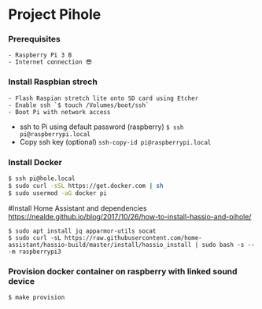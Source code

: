 # Project Pihole

### Prerequisites
	- Raspberry Pi 3 B
	- Internet connection 😎

### Install Raspbian strech
	- Flash Raspian stretch lite onto SD card using Etcher
	- Enable ssh `$ touch /Volumes/boot/ssh`
	- Boot Pi with network access
  - ssh to Pi using default password (raspberry) `$ ssh pi@raspberrypi.local`
  - Copy ssh key (optional) `ssh-copy-id pi@raspberrypi.local`

### Install Docker
```sh
$ ssh pi@hole.local
$ sudo curl -sSL https://get.docker.com | sh
$ sudo usermod -aG docker pi
```

#Install Home Assistant and dependencies
https://nealde.github.io/blog/2017/10/26/how-to-install-hassio-and-pihole/
```
$ sudo apt install jq apparmor-utils socat
$ sudo curl -sL https://raw.githubusercontent.com/home-assistant/hassio-build/master/install/hassio_install | sudo bash -s -- -m raspberrypi3
```

### Provision docker container on raspberry with linked sound device
```sh
$ make provision
```
